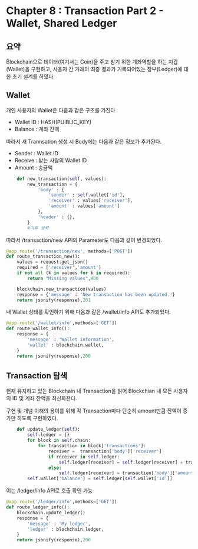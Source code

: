 # Chapter 8 : Transaction Part 2 - Wallet, Shared Ledger



## 요약

Blockchain으로 데이터(여기서는 Coin)을 주고 받기 위한 계좌역할을 하는 지갑(Wallet)을 구현하고, 사용자 간 거래의 최종 결과가 기록되어있는 장부(Ledger)에 대한 초기 설계를 하였다.



## Wallet

개인 사용자의 Wallet은 다음과 같은 구조를 가진다

* Wallet ID : HASH(PUIBLIC_KEY)
* Balance : 계좌 잔액

따라서 새 Trannsation 생성 시 Body에는 다음과 같은  정보가 추가된다.

* Sender : Wallet ID
* Receive : 받는 사람의 Wallet ID
* Amount : 송금액



```python
    def new_transaction(self, values):
        new_transaction = {
            'body' : {
                'sender' : self.wallet['id'],
                'receiver' : values['receiver'],
                'amount' : values['amount']
            },
            'header' : {},
        }
        #이후 생략
```

따라서 /transaction/new API의 Parameter도 다음과 같이 변경되었다.

```python
@app.route('/transaction/new', methods=['POST'])
def route_transaction_new():
	values = request.get_json()
	required = ['receiver','amount']
	if not all (k in values for k in required):
		return "Missing values",400

	blockchain.new_transaction(values)
	response = {'message' : 'New transaction has been updated.'}
	return jsonify(response),201
```

내 Wallet 상태를 확인하기 위해 다음과 같은 /wallet/info API도 추가되었다.

```python
@app.route('/wallet/info',methods=['GET'])
def route_wallet_info():
	response = {
		'message' : 'Wallet information',
		'wallet' : blockchain.wallet,
	}
	return jsonify(response),200
```



## Transaction 탐색

현재 유지하고 있는 Blockchain 내 Transaction을 읽어 Blockchian 내 모든 사용자의 ID 및 계좌 잔액을 최신화한다.

구현 및 개념 이해의 용이를 위해 각 Transaction마다 단순히 amount만큼 잔액이 증가만 하도록 구현하였다.

```python
    def update_ledger(self):
        self.ledger = {}
        for block in self.chain:
            for transaction in block['transactions']:
                receiver =  transaction['body']['receiver']
                if receiver in self.ledger:
                    self.ledger[receiver] = self.ledger[receiver] + transaction['body']['amount']
                else:
                    self.ledger[receiver] = transaction['body']['amount']
        self.wallet['balance'] = self.ledger[self.wallet['id']]
```

이는 /ledger/info API로 호출 확인 가능

```python
@app.route('/ledger/info',methods=['GET'])
def route_ledger_info():
	blockchain.update_ledger()
	response = {
		'message' : 'My ledger',
		'ledger' : blockchain.ledger,
	}
	return jsonify(response),200
```

